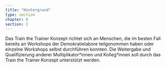 ```yaml
---
title: "Hintergrund"
type: section
chapter: 0
section: 1
---
```



<p>Das Train the Trainer Konzept richtet sich an Menschen, die im besten Fall bereits an Workshops der Demokratielabore teilgenommen haben oder einzelne Workshops selbst durchführen konnten. Die Weitergabe und Qualifizierung anderer Multiplikator*innen und Kolleg*innen soll durch das Train the Trainer Konzept unterstützt werden.<p>
